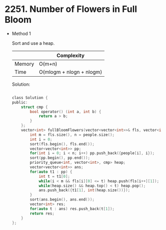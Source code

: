 # 2251. Number of Flowers in Full Bloom  
- Method 1

    Sort and use a heap.

    | |   Complexity  |
    | ----------- | ----------- | 
    |  Memory     | O(m+n) | 
    |      Time       |  O(mlogm + nlogn + nlogm) | 


    Solution:

    ``` h

    class Solution {
    public:
        struct cmp {
            bool operator() (int a, int b) {
                return a > b;
            }
        };
        vector<int> fullBloomFlowers(vector<vector<int>>& fls, vector<int>& people) {
            int m = fls.size(), n = people.size();
            int i = 0;
            sort(fls.begin(), fls.end());
            vector<vector<int>> pp;
            for(int i = 0; i < n; i++) pp.push_back({people[i], i});
            sort(pp.begin(), pp.end());
            priority_queue<int, vector<int>, cmp> heap;
            vector<vector<int>> ans;
            for(auto t1 : pp) {
                int t = t1[0];
                while(i < m && fls[i][0] <= t) heap.push(fls[i++][1]);
                while(heap.size() && heap.top() < t) heap.pop();
                ans.push_back({t1[1], int(heap.size())});
            }
            sort(ans.begin(), ans.end());
            vector<int> res;
            for(auto t : ans) res.push_back(t[1]);
            return res;
        }
    };

    ```

<!-- - Method 2

    This is another method.

    | |   Complexity  |
    | ----------- | ----------- | 
    |  Memory     | O(n) | 
    |      Time       |  O(n) | 


    Solution:

    ``` h



    ```

- Additional Knowledge:
       
    Here are some additional knowledge.



<br> -->